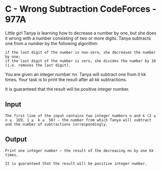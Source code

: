 # C - Wrong Subtraction CodeForces - 977A #

Little girl Tanya is learning how to decrease a number by one, but she does it wrong with a number consisting of two or more digits. Tanya subtracts one from a number by the following algorithm:

    if the last digit of the number is non-zero, she decreases the number by one;
    if the last digit of the number is zero, she divides the number by 10 (i.e. removes the last digit).

You are given an integer number nn. Tanya will subtract one from it kk times. Your task is to print the result after all kk subtractions.

It is guaranteed that the result will be positive integer number.



## Input ##

    The first line of the input contains two integer numbers n and k (2 ≤  n ≤  1E9, 1 ≤  k ≤  50) — the number from which Tanya will subtract and the number of subtractions correspondingly.



## Output ##

    Print one integer number — the result of the decreasing nn by one kk times.

    It is guaranteed that the result will be positive integer number.